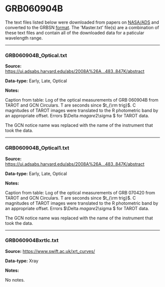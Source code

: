 # GRB060904B

The text files listed below were downloaded from papers on [NASA/ADS](https://ui.adsabs.harvard.edu) and converted to the GRBSN [format](https://github.com/GabrielF98/GRBSNWebtool/tree/master/Webtool/static/SourceData). The 'Master.txt' file(s) are a combination of these text files and contain all of the downloaded data for a paticular wavelength range.

***

### GRB060904B_Optical.txt

**Source:** https://ui.adsabs.harvard.edu/abs/2008A%26A...483..847K/abstract

**Data-type:** Early, Late, Optical

**Notes:**

Caption from table: Log of the optical measurements of GRB 060904B from TAROT and GCN Circulars. T are seconds since  $t_{\rm trig}$. C magnitudes of TAROT images were translated to the R photometric band by an appropriate offset. Errors $\Delta $mag are 2$\sigma $ for TAROT data.

The GCN notice name was replaced with the name of the instrument that took the data.


***

### GRB060904B_Optical1.txt

**Source:** https://ui.adsabs.harvard.edu/abs/2008A%26A...483..847K/abstract

**Data-type:** Early, Late, Optical

**Notes:**

Caption from table: Log of the optical measurements of GRB 070420 from TAROT and GCN Circulars. T are seconds since  $t_{\rm trig}$. C magnitudes of TAROT images were translated to the R photometric band by an appropriate offset. Errors $\Delta $mag are 2$\sigma $ for TAROT data.

The GCN notice name was replaced with the name of the instrument that took the data. 


***

### GRB060904Bxrtlc.txt

**Source:** https://www.swift.ac.uk/xrt_curves/

**Data-type:** Xray

**Notes:**

No notes.